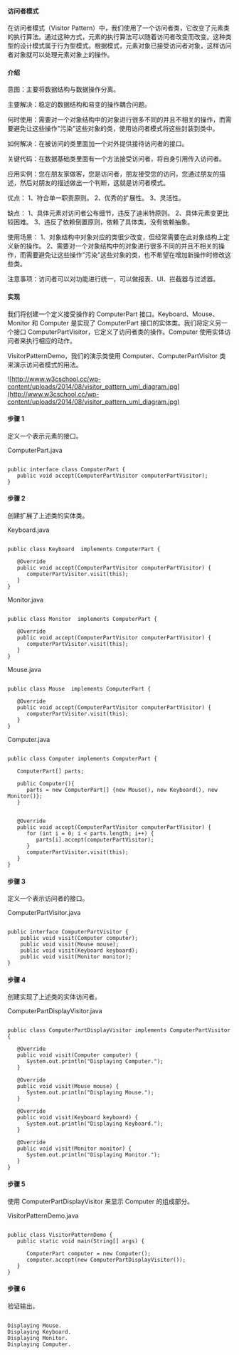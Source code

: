  
#### 访问者模式

 在访问者模式（Visitor Pattern）中，我们使用了一个访问者类，它改变了元素类的执行算法。通过这种方式，元素的执行算法可以随着访问者改变而改变。这种类型的设计模式属于行为型模式。根据模式，元素对象已接受访问者对象，这样访问者对象就可以处理元素对象上的操作。

 
#### 介绍

 意图：主要将数据结构与数据操作分离。

 主要解决：稳定的数据结构和易变的操作耦合问题。

 何时使用：需要对一个对象结构中的对象进行很多不同的并且不相关的操作，而需要避免让这些操作"污染"这些对象的类，使用访问者模式将这些封装到类中。

 如何解决：在被访问的类里面加一个对外提供接待访问者的接口。

 关键代码：在数据基础类里面有一个方法接受访问者，将自身引用传入访问者。

 应用实例：您在朋友家做客，您是访问者，朋友接受您的访问，您通过朋友的描述，然后对朋友的描述做出一个判断，这就是访问者模式。

 优点： 1、符合单一职责原则。 2、优秀的扩展性。 3、灵活性。 

 缺点： 1、具体元素对访问者公布细节，违反了迪米特原则。 2、具体元素变更比较困难。 3、违反了依赖倒置原则，依赖了具体类，没有依赖抽象。 

 使用场景： 1、对象结构中对象对应的类很少改变，但经常需要在此对象结构上定义新的操作。 2、需要对一个对象结构中的对象进行很多不同的并且不相关的操作，而需要避免让这些操作"污染"这些对象的类，也不希望在增加新操作时修改这些类。

 注意事项：访问者可以对功能进行统一，可以做报表、UI、拦截器与过滤器。

 
#### 实现

 我们将创建一个定义接受操作的 ComputerPart 接口。Keyboard、Mouse、Monitor 和 Computer 是实现了 ComputerPart 接口的实体类。我们将定义另一个接口 ComputerPartVisitor，它定义了访问者类的操作。Computer 使用实体访问者来执行相应的动作。

 VisitorPatternDemo，我们的演示类使用 Computer、ComputerPartVisitor 类来演示访问者模式的用法。

 ![http://www.w3cschool.cc/wp-content/uploads/2014/08/visitor_pattern_uml_diagram.jpg](http://www.w3cschool.cc/wp-content/uploads/2014/08/visitor_pattern_uml_diagram.jpg)
#### 步骤 1

 定义一个表示元素的接口。

 ComputerPart.java

 
```

public interface class ComputerPart {
   public void accept(ComputerPartVisitor computerPartVisitor);
}

```
 
#### 步骤 2

 创建扩展了上述类的实体类。

 Keyboard.java

 
```

public class Keyboard  implements ComputerPart {

   @Override
   public void accept(ComputerPartVisitor computerPartVisitor) {
      computerPartVisitor.visit(this);
   }
}

```
 Monitor.java

 
```

public class Monitor  implements ComputerPart {

   @Override
   public void accept(ComputerPartVisitor computerPartVisitor) {
      computerPartVisitor.visit(this);
   }
}

```
 Mouse.java

 
```

public class Mouse  implements ComputerPart {

   @Override
   public void accept(ComputerPartVisitor computerPartVisitor) {
      computerPartVisitor.visit(this);
   }
}

```
 Computer.java

 
```

public class Computer implements ComputerPart {
	
   ComputerPart[] parts;

   public Computer(){
      parts = new ComputerPart[] {new Mouse(), new Keyboard(), new Monitor()};		
   } 


   @Override
   public void accept(ComputerPartVisitor computerPartVisitor) {
      for (int i = 0; i < parts.length; i++) {
         parts[i].accept(computerPartVisitor);
      }
      computerPartVisitor.visit(this);
   }
}

```
 
#### 步骤 3

 定义一个表示访问者的接口。

 ComputerPartVisitor.java

 
```

public interface ComputerPartVisitor {
	public void visit(Computer computer);
	public void visit(Mouse mouse);
	public void visit(Keyboard keyboard);
	public void visit(Monitor monitor);
}

```
 
#### 步骤 4

 创建实现了上述类的实体访问者。

 ComputerPartDisplayVisitor.java

 
```

public class ComputerPartDisplayVisitor implements ComputerPartVisitor {

   @Override
   public void visit(Computer computer) {
      System.out.println("Displaying Computer.");
   }

   @Override
   public void visit(Mouse mouse) {
      System.out.println("Displaying Mouse.");
   }

   @Override
   public void visit(Keyboard keyboard) {
      System.out.println("Displaying Keyboard.");
   }

   @Override
   public void visit(Monitor monitor) {
      System.out.println("Displaying Monitor.");
   }
}

```
 
#### 步骤 5

 使用 ComputerPartDisplayVisitor 来显示 Computer 的组成部分。

 VisitorPatternDemo.java

 
```

public class VisitorPatternDemo {
   public static void main(String[] args) {

      ComputerPart computer = new Computer();
      computer.accept(new ComputerPartDisplayVisitor());
   }
}

```
 
#### 步骤 6

 验证输出。

 
```

Displaying Mouse.
Displaying Keyboard.
Displaying Monitor.
Displaying Computer.

```
 


